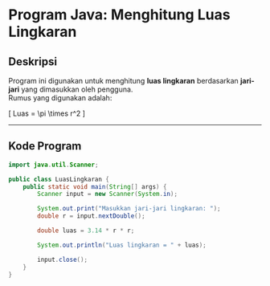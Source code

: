 # Program Java: Menghitung Luas Lingkaran

## Deskripsi
Program ini digunakan untuk menghitung **luas lingkaran** berdasarkan **jari-jari** yang dimasukkan oleh pengguna.  
Rumus yang digunakan adalah:

\[
Luas = \pi \times r^2
\]

---

## Kode Program
```java
import java.util.Scanner;

public class LuasLingkaran {
    public static void main(String[] args) {
        Scanner input = new Scanner(System.in);

        System.out.print("Masukkan jari-jari lingkaran: ");
        double r = input.nextDouble();

        double luas = 3.14 * r * r;

        System.out.println("Luas lingkaran = " + luas);

        input.close();
    }
}
